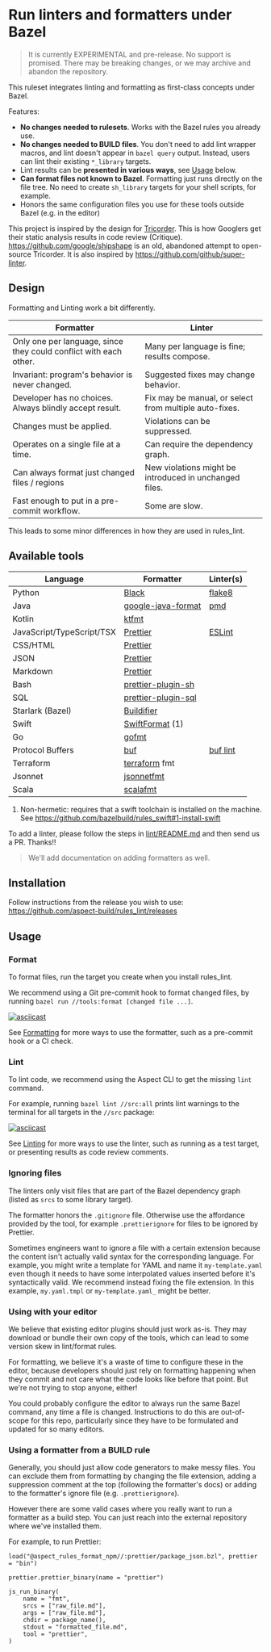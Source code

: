 # Run linters and formatters under Bazel

> It is currently EXPERIMENTAL and pre-release. No support is promised.
> There may be breaking changes, or we may archive and abandon the repository.

This ruleset integrates linting and formatting as first-class concepts under Bazel.

Features:

- **No changes needed to rulesets**. Works with the Bazel rules you already use.
- **No changes needed to BUILD files**. You don't need to add lint wrapper macros, and lint doesn't appear in `bazel query` output.
  Instead, users can lint their existing `*_library` targets.
- Lint results can be **presented in various ways**, see [Usage](https://github.com/aspect-build/rules_lint/blob/main/docs/linting.md#usage) below.
- **Can format files not known to Bazel**. Formatting just runs directly on the file tree.
  No need to create `sh_library` targets for your shell scripts, for example.
- Honors the same configuration files you use for these tools outside Bazel (e.g. in the editor)

This project is inspired by the design for [Tricorder].
This is how Googlers get their static analysis results in code review (Critique).
https://github.com/google/shipshape is an old, abandoned attempt to open-source Tricorder.
It is also inspired by <https://github.com/github/super-linter>.

[aspect cli]: https://docs.aspect.build/v/cli
[tricorder]: https://static.googleusercontent.com/media/research.google.com/en//pubs/archive/43322.pdf
[reviewdog]: https://github.com/reviewdog/reviewdog

## Design

Formatting and Linting work a bit differently.

| Formatter                                                         | Linter                                                 |
| ----------------------------------------------------------------- | ------------------------------------------------------ |
| Only one per language, since they could conflict with each other. | Many per language is fine; results compose.            |
| Invariant: program's behavior is never changed.                   | Suggested fixes may change behavior.                   |
| Developer has no choices. Always blindly accept result.           | Fix may be manual, or select from multiple auto-fixes. |
| Changes must be applied.                                          | Violations can be suppressed.                          |
| Operates on a single file at a time.                              | Can require the dependency graph.                      |
| Can always format just changed files / regions                    | New violations might be introduced in unchanged files. |
| Fast enough to put in a pre-commit workflow.                      | Some are slow.                                         |

This leads to some minor differences in how they are used in rules_lint.

## Available tools

| Language                  | Formatter             | Linter(s)  |
| ------------------------- | --------------------- | ---------- |
| Python                    | [Black]               | [flake8]   |
| Java                      | [google-java-format]  | [pmd]      |
| Kotlin                    | [ktfmt]               |            |
| JavaScript/TypeScript/TSX | [Prettier]            | [ESLint]   |
| CSS/HTML                  | [Prettier]            |            |
| JSON                      | [Prettier]            |            |
| Markdown                  | [Prettier]            |            |
| Bash                      | [prettier-plugin-sh]  |            |
| SQL                       | [prettier-plugin-sql] |            |
| Starlark (Bazel)          | [Buildifier]          |            |
| Swift                     | [SwiftFormat] (1)     |            |
| Go                        | [gofmt]               |            |
| Protocol Buffers          | [buf]                 | [buf lint] |
| Terraform                 | [terraform] fmt       |            |
| Jsonnet                   | [jsonnetfmt]          |            |
| Scala                     | [scalafmt]            |            |

[prettier]: https://prettier.io
[google-java-format]: https://github.com/google/google-java-format
[black]: https://pypi.org/project/black/
[flake8]: https://flake8.pycqa.org/en/latest/index.html
[pmd]: https://docs.pmd-code.org/latest/index.html
[buf lint]: https://buf.build/docs/lint/overview
[eslint]: https://eslint.org/
[swiftformat]: https://github.com/nicklockwood/SwiftFormat
[terraform]: https://github.com/hashicorp/terraform
[buf]: https://docs.buf.build/format/usage
[ktfmt]: https://github.com/facebook/ktfmt
[buildifier]: https://github.com/keith/buildifier-prebuilt
[prettier-plugin-sh]: https://github.com/un-ts/prettier
[prettier-plugin-sql]: https://github.com/un-ts/prettier
[gofmt]: https://pkg.go.dev/cmd/gofmt
[jsonnetfmt]: https://github.com/google/go-jsonnet
[scalafmt]: https://scalameta.org/scalafmt

1. Non-hermetic: requires that a swift toolchain is installed on the machine.
   See https://github.com/bazelbuild/rules_swift#1-install-swift

To add a linter, please follow the steps in [lint/README.md](./lint/README.md) and then send us a PR.
Thanks!!

> We'll add documentation on adding formatters as well.

## Installation

Follow instructions from the release you wish to use:
<https://github.com/aspect-build/rules_lint/releases>

## Usage

### Format

To format files, run the target you create when you install rules_lint.

We recommend using a Git pre-commit hook to format changed files, by running `bazel run //tools:format [changed file ...]`.

[![asciicast](https://asciinema.org/a/vGTpzD0obvhILEcSxYAVrlpqT.svg)](https://asciinema.org/a/vGTpzD0obvhILEcSxYAVrlpqT)

See [Formatting](./docs/formatting.md) for more ways to use the formatter, such as a pre-commit hook or a CI check.

### Lint

To lint code, we recommend using the Aspect CLI to get the missing `lint` command.

For example, running `bazel lint //src:all` prints lint warnings to the terminal for all targets in the `//src` package:

[![asciicast](https://asciinema.org/a/xQWU1Wc1JINOubeguDDQbBqcq.svg)](https://asciinema.org/a/xQWU1Wc1JINOubeguDDQbBqcq)

See [Linting](./docs/linting.md) for more ways to use the linter, such as running as a test target, or presenting results as code review comments.

### Ignoring files

The linters only visit files that are part of the Bazel dependency graph (listed as `srcs` to some library target).

The formatter honors the `.gitignore` file.
Otherwise use the affordance provided by the tool, for example `.prettierignore` for files to be ignored by Prettier.

Sometimes engineers want to ignore a file with a certain extension because the content isn't actually valid syntax for the corresponding language.
For example, you might write a template for YAML and name it `my-template.yaml` even though it needs to have some interpolated values inserted before it's syntactically valid.
We recommend instead fixing the file extension. In this example, `my.yaml.tmpl` or `my-template.yaml_` might be better.

### Using with your editor

We believe that existing editor plugins should just work as-is. They may download or bundle their own
copy of the tools, which can lead to some version skew in lint/format rules.

For formatting, we believe it's a waste of time to configure these in the editor, because developers
should just rely on formatting happening when they commit and not care what the code looks like before that point.
But we're not trying to stop anyone, either!

You could probably configure the editor to always run the same Bazel command, any time a file is changed.
Instructions to do this are out-of-scope for this repo, particularly since they have to be formulated and updated for so many editors.

### Using a formatter from a BUILD rule

Generally, you should just allow code generators to make messy files.
You can exclude them from formatting by changing the file extension,
adding a suppression comment at the top (following the formatter's docs)
or adding to the formatter's ignore file (e.g. `.prettierignore`).

However there are some valid cases where you really want to run a formatter as a build step.
You can just reach into the external repository where we've installed them.

For example, to run Prettier:

```starlark
load("@aspect_rules_format_npm//:prettier/package_json.bzl", prettier = "bin")

prettier.prettier_binary(name = "prettier")

js_run_binary(
    name = "fmt",
    srcs = ["raw_file.md"],
    args = ["raw_file.md"],
    chdir = package_name(),
    stdout = "formatted_file.md",
    tool = "prettier",
)
```
